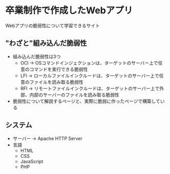 # 卒業制作で作成したWebアプリ
Webアプリの脆弱性について学習できるサイト

## "わざと"組み込んだ脆弱性
- 組み込んだ脆弱性は3つ
  - OCI -> OSコマンドインジェクションは、ターゲットのサーバー上で任意のコマンドを実行できる脆弱性
  - LFI -> ローカルファイルインクルードは、ターゲットのサーバー上で任意のファイルを読み取る脆弱性
  - RFI -> リモートファイルインクルードは、ターゲットのサーバー上で外部、内部のサーバーのファイルを読み取る脆弱性
- 脆弱性について解説するページと、実際に脆弱に作ったページで構築している

## システム
- サーバー -> Apache HTTP Server
- 言語
  - HTML
  - CSS
  - JavaScript
  - PHP
